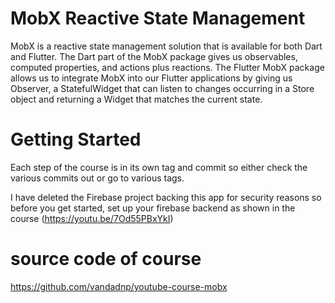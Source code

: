 # MobX Reactive State Management

MobX is a reactive state management solution that is available for both Dart and Flutter. The Dart part of the MobX package gives us observables, computed properties, and actions plus reactions. The Flutter MobX package allows us to integrate MobX into our Flutter applications by giving us Observer, a StatefulWidget that can listen to changes occurring in a Store object and returning a Widget that matches the current state.

# Getting Started

Each step of the course is in its own tag and commit so either check the various commits out or go to various tags.

I have deleted the Firebase project backing this app for security reasons so before you get started, set up your firebase backend as shown in the course (https://youtu.be/7Od55PBxYkI)

# source code of course

https://github.com/vandadnp/youtube-course-mobx

